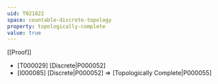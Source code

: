 ```yaml
---
uid: T021822
space: countable-discrete-topology
property: topologically-complete
value: true
---
```

[[Proof]]

* [T000029] [Discrete|P000052]
* [I000085] [Discrete|P000052] => [Topologically Complete|P000055]

